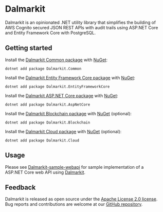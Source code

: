 # Dalmarkit

Dalmarkit is an opinionated .NET utility library that simplifies the building of AWS Cognito secured JSON REST APIs with audit trails using ASP.NET Core and Entity Framework Core with PostgreSQL.

## Getting started

Install the [Dalmarkit Common package][common] with [NuGet][nuget]:

```dotnetcli
dotnet add package Dalmarkit.Common
```

Install the [Dalmarkit Entity Framework Core package][efcore] with [NuGet][nuget]:

```dotnetcli
dotnet add package Dalmarkit.EntityFrameworkCore
```

Install the [Dalmarkit ASP.NET Core package][aspnetcore] with [NuGet][nuget]:

```dotnetcli
dotnet add package Dalmarkit.AspNetCore
```

Install the [Dalmarkit Blockchain package][blockchain] with [NuGet][nuget] (optional):

```dotnetcli
dotnet add package Dalmarkit.Blockchain
```

Install the [Dalmarkit Cloud package][cloud] with [NuGet][nuget] (optional):

```dotnetcli
dotnet add package Dalmarkit.Cloud
```

## Usage

Please see [Dalmarkit-sample-webapi][sample] for sample implementation of a ASP.NET Core web API using [Dalmarkit][repository].

## Feedback

Dalmarkit is released as open source under the [Apache License 2.0 license][license]. Bug reports and contributions are welcome at our [GitHub repository][repository].

<!-- LINKS -->

[aspnetcore]: https://www.nuget.org/packages/Dalmarkit.AspNetCore
[blockchain]: https://www.nuget.org/packages/Dalmarkit.Blockchain
[cloud]: https://www.nuget.org/packages/Dalmarkit.Cloud
[common]: https://www.nuget.org/packages/Dalmarkit.Common
[efcore]: https://www.nuget.org/packages/Dalmarkit.EntityFrameworkCore
[license]: https://github.com/tigerwong-hk/Dalmarkit/blob/main/LICENSE
[nuget]: https://www.nuget.org
[repository]: https://github.com/tigerwong-hk/Dalmarkit
[sample]: https://github.com/tigerwong-hk/Dalmarkit-sample-webapi

